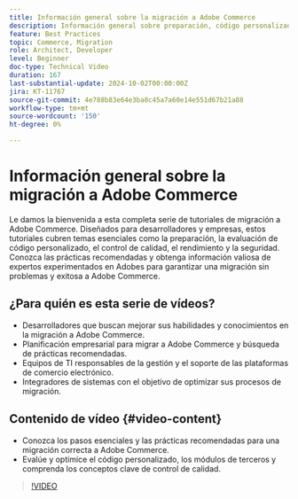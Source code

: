 ```yaml
---
title: Información general sobre la migración a Adobe Commerce
description: Información general sobre preparación, código personalizado, control de calidad, rendimiento y seguridad al migrar a Adobe Commerce.
feature: Best Practices
topic: Commerce, Migration
role: Architect, Developer
level: Beginner
doc-type: Technical Video
duration: 167
last-substantial-update: 2024-10-02T00:00:00Z
jira: KT-11767
source-git-commit: 4e788b83e64e3ba8c45a7a60e14e551d67b21a88
workflow-type: tm+mt
source-wordcount: '150'
ht-degree: 0%

---
```



# Información general sobre la migración a Adobe Commerce

Le damos la bienvenida a esta completa serie de tutoriales de migración a Adobe Commerce. Diseñados para desarrolladores y empresas, estos tutoriales cubren temas esenciales como la preparación, la evaluación de código personalizado, el control de calidad, el rendimiento y la seguridad. Conozca las prácticas recomendadas y obtenga información valiosa de expertos experimentados en Adobes para garantizar una migración sin problemas y exitosa a Adobe Commerce.

## ¿Para quién es esta serie de vídeos?

* Desarrolladores que buscan mejorar sus habilidades y conocimientos en la migración a Adobe Commerce.
* Planificación empresarial para migrar a Adobe Commerce y búsqueda de prácticas recomendadas.
* Equipos de TI responsables de la gestión y el soporte de las plataformas de comercio electrónico.
* Integradores de sistemas con el objetivo de optimizar sus procesos de migración.

## Contenido de vídeo {#video-content}

* Conozca los pasos esenciales y las prácticas recomendadas para una migración correcta a Adobe Commerce.
* Evalúe y optimice el código personalizado, los módulos de terceros y comprenda los conceptos clave de control de calidad.

>[!VIDEO](https://video.tv.adobe.com/v/3432846/?learn=on)
